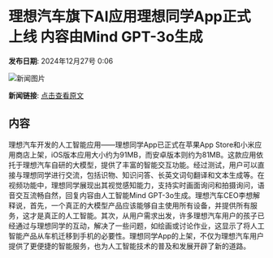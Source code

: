 # 理想汽车旗下AI应用理想同学App正式上线 内容由Mind GPT-3o生成

**发布日期**: 2024年12月27号 0:06

![新闻图片](https://pic.chinaz.com/picmap/thumb/202208290854014688_0.jpg)

**新闻链接**: [点击查看原文](https://www.aibase.com/zh/news/14292)

## 内容

理想汽车开发的人工智能应用——理想同学App已正式在苹果App Store和小米应用商店上架，iOS版本应用大小约为91MB，而安卓版本则约为81MB。这款应用依托于理想汽车自研的大模型，提供了丰富的智能交互功能。经过测试，用户可以直接与理想同学进行交流，包括识物、知识问答、长英文词句翻译和文本生成等。在视频功能中，理想同学展现出其视觉感知能力，支持实时画面询问和拍摄询问，语音交互流畅自然，回复内容由人工智能Mind GPT-3o生成。理想汽车CEO李想解释说，首先，一个真正的大模型产品应该能够自主使用所有设备，并提供所有服务，这才是真正的人工智能。其次，从用户需求出发，许多理想汽车用户的孩子已经通过与理想同学的互动，解决了一些问题，如绘画或讨论作业，这显示了将人工智能产品从车机迁移到手机的必要性。理想同学App的上架，不仅为理想汽车用户提供了更便捷的智能服务，也为人工智能技术的普及和发展开辟了新的道路。
